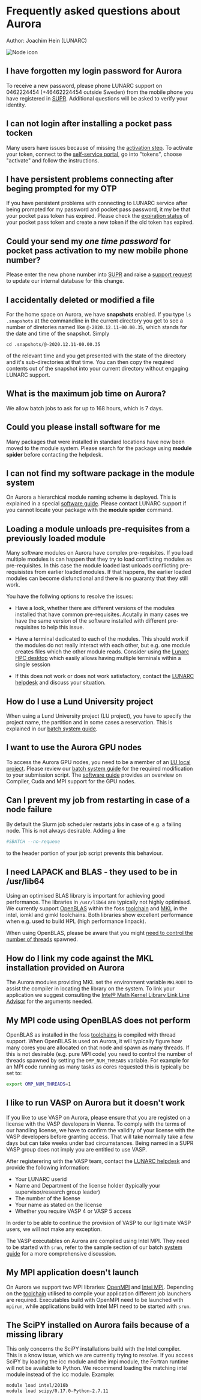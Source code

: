 # Frequently asked questions about Aurora
Author: Joachim Hein (LUNARC)

![Node icon](images/node_icon.jpg "Node icon")

## I have forgotten my login password for Aurora
To receive a new password, please phone LUNARC support on 0462224454 (+46462224454 outside Sweden) from the mobile phone you have registered in [SUPR](https://supr.snic.se/person/).  Additional questions will be asked to verify your identity.  

## I can not login after installing a pocket pass tocken
Many users have issues because of missing the [activation step](https://lunarc-documentation.readthedocs.io/en/latest/authenticator_howto/#step-5-important-last-step-activate-your-token).  To activate your token, connect to the [self-service portal](https://lunarc-documentation.readthedocs.io/en/latest/authenticator_howto/#accessing-the-self-service-portal), go into "tokens", choose "activate" and follow the instructions.

## I have persistent problems connecting after beging prompted for my OTP
If you have persistent problems with connecting to LUNARC service after being prompted for my password and pocket pass password, it my be that your pocket pass token has expired.  Please check the [expiration status](https://lunarc-documentation.readthedocs.io/en/latest/authenticator_howto/#checking-the-validity-of-your-token) of your pocket pass token and create a new token if the old token has expired.

## Could your send my *one time password* for pocket pass activation to my new mobile phone number?
Please enter the new phone number into [SUPR](https://supr.snic.se/person/) and raise a [support request](http://www.lunarc.lu.se/support/support_form) to update our internal database for this change.

## I accidentally deleted or modified a file
For the home space on Aurora, we have **snapshots** enabled.  If you type `ls .snapshots` at the commandline in the current directory you get to see a number of diretories named like `@-2020.12.11-00.00.35`, which stands for the date and time of the snapshot.  Simply 

```
cd .snapshots/@-2020.12.11-00.00.35
```
of the relevant time and you get presented with the state of the directory and it's sub-directories at that time.  You can then copy the required contents out of the snapshot into your current directory without engaging LUNARC support.


## What is the maximum job time on Aurora?
We allow batch jobs to ask for up to 168 hours, which is 7 days.

## Could you please install software for me
Many packages that were installed in standard locations have now been moved to the module system.  Please search for the package using **module spider** before contacting the helpdesk.

## I can not find my software package in the module system
On Aurora a hierarchical module naming scheme is deployed.  This is explained in a special [software guide](https://lunarc-documentation.readthedocs.org/en/latest/aurora_modules/).  Please contact LUNARC support if you cannot locate your package with the **module spider** command.


## Loading a module unloads pre-requisites from a previously loaded module

Many software modules on Aurora have complex pre-requisites. If you load multiple modules is can happen that they try to load conflicting modules as pre-requisites.  In this case the module loaded last unloads conflicting pre-requisistes from earlier loaded modules.  If that happens, the earlier loaded modules can become disfunctional and there is no guaranty that they still work.

You have the follwing options to resolve the issues:

* Have a look, whether there are different versions of the modules installed that have common pre-requisites.  Acutally in many cases we have the same version of the software installed with different pre-requisites to help this issue.

* Have a terminal dedicated to each of the modules.  This should work if the modules do not really interact with each other, but e.g. one module creates files which the other module reads.  Consider using the [Lunarc HPC desktop](https://lunarc-documentation.readthedocs.io/en/latest/using_hpc_desktop/) which easily allows having multiple terminals within a single session

* If this does not work or does not work satisfactory, contact the [LUNARC helpdesk](http://www.lunarc.lu.se/support/support_form) and discuss your situation.

## How do I use a Lund University project

When using a Lund University project (LU project), you have to specify the project name, the partition and in some cases a reservation.  This is explained in our [batch system guide](https://lunarc-documentation.readthedocs.io/en/latest/batch_system/#specifying-a-project-and-partition-for-users-with-lu-projects-or-multiple-projects).

## I want to use the Aurora GPU nodes
To access the Aurora GPU nodes, you need to be a member of an [LU local project](https://supr.snic.se/round/2020locallu/). Please review our [batch system guide](https://lunarc-documentation.readthedocs.io/en/latest/batch_system/#accessing-gpus-in-the-aurora-lu-partition) for the required modification to your submission script.  The [software guide](https://lunarc-documentation.readthedocs.io/en/latest/aurora_modules/#cuda-based-toolchains-for-gpu-nodes) provides an overview on Compiler, Cuda and MPI support for the GPU nodes. 


## Can I prevent my job from restarting in case of a node failure

By default the Slurm job scheduler restarts jobs in case of e.g. a failing node.  This is not always desirable.  Adding a line
```bash
#SBATCH --no-requeue
```
to the header portion of your job script prevents this behaviour.


## I need LAPACK and BLAS - they used to be in /usr/lib64
Using an optimised BLAS library is important for achieving good performance.  The libraries in `/usr/lib64` are typically not highly optimised.  We currently support [OpenBLAS](https://www.openblas.net/) within the foss [toolchain](http://lunarc-documentation.readthedocs.org/en/latest/aurora_modules/#compiling-code-and-using-toolchains) and [MKL](https://software.intel.com/en-us/intel-mkl) in the intel, iomkl and gimkl toolchains.  Both libraries show excellent performance when e.g. used to build HPL (high performance linpack).

When using OpenBLAS, please be aware that you might [need to control the number of threads](#my-mpi-code-using-openblas-does-not-perform) spawned.


## How do I link my code against the MKL installation provided on Aurora
The Aurora modules providing MKL set the environment variable `MKLROOT` to assist the compiler in locating the library on the system.  To link your application we suggest consulting the [Intel® Math Kernel Library Link Line Advisor](https://software.intel.com/en-us/articles/intel-mkl-link-line-advisor) for the arguments needed. 


## My MPI code using OpenBLAS does not perform
OpenBLAS as installed in the foss [toolchains](https://lunarc-documentation.readthedocs.org/en/latest/aurora_modules/#compiling-code-and-using-toolchains) is compiled with thread support.  When OpenBLAS is used on Aurora, it will typically figure how many cores you are allocated on that node and spawn as many threads.  If this is not desirable (e.g. pure MPI code) you need to control the number of threads spawned by setting the `OMP_NUM_THREADS` variable.  For example for an MPI code running as many tasks as cores requested this is typically be set to:
```bash
export OMP_NUM_THREADS=1
```


## I like to run VASP on Aurora but it doesn't work

If you like to use VASP on Aurora, please ensure that you are registed on a license with the VASP developers in Vienna. To comply with the terms of our handling license, we have to confirm the validity of your license with the VASP developers before granting access. That will take normally take a few days but can take weeks under bad circumstances. Being named in a SUPR VASP group does not imply you are entitled to use VASP.

After registerering with the VASP team, contact the [LUNARC helpdesk](http://www.lunarc.lu.se/support/support_form) and provide the following information:

* Your LUNARC userid
* Name and Department of the license holder (typically your supervisor/research group leader)
* The number of the license
* Your name as stated on the license
* Whether you require VASP 4 or VASP 5 access

In order to be able to continue the provision of VASP to our ligitimate VASP users, we will not make any exception. 


The VASP executables on Aurora are compiled using Intel MPI.  They need to be started with `srun`, refer to the sample section of our batch [system guide](https://lunarc-documentation.readthedocs.io/en/latest/batch_system/#mpi-job-using-20-tasks-per-node) for a more comprehensive discussion.


## My MPI application doesn't launch
On Aurora we support two MPI libraries: [OpenMPI](https://www.open-mpi.org/) and [Intel MPI](https://software.intel.com/en-us/intel-mpi-library).  Depending on the [toolchain](https://lunarc-documentation.readthedocs.org/en/latest/aurora_modules/#compiling-code-and-using-toolchains) utilised to compile your application different job launchers are required.  Executables build with OpenMPI need to be launched with `mpirun`, while applications build with Intel MPI need to be started with `srun`.  

## The SciPY installed on Aurora fails because of a missing library
This only concerns the SciPY installations build with the Intel compiler.  
This is a know issue, which we are currently trying to resolve.  If you access SciPY by loading the icc module and the impi module, the Fortran runtime will not be available to Python.  We recommend loading the matching intel module instead of the icc module.  Example:
```bash
module load intel/2016b
module load scipy/0.17.0-Python-2.7.11
```


